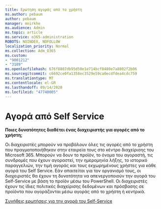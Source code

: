 ```yaml
---
title: Ερώτηση αγοράς από το χρήστη
ms.author: pebaum
author: pebaum
manager: mnirkhe
ms.audience: Admin
ms.topic: article
ms.service: o365-administration
ROBOTS: NOINDEX, NOFOLLOW
localization_priority: Normal
ms.collection: Adm_O365
ms.custom:
- "9001212"
- "3189"
ms.openlocfilehash: 676f8807db95d50e1e714bcf0480e7a8802f2b06
ms.sourcegitcommit: c6692ce0fa1358ec3529e59ca0ecdfdea4cdc759
ms.translationtype: MT
ms.contentlocale: el-GR
ms.lasthandoff: 09/14/2020
ms.locfileid: "47740005"
---
```

# <a name="self-service-purchase"></a>Αγορά από Self Service

**Ποιες δυνατότητες διαθέτει ένας διαχειριστής για αγορές από το χρήστη;**

Οι διαχειριστές μπορούν να προβάλουν όλες τις αγορές από το χρήστη που πραγματοποιήθηκαν στην εταιρεία τους στο κέντρο διαχείρισης του Microsoft 365. Μπορούν να δουν το προϊόν, το όνομα του αγοραστή, τις συνδρομές που έχουν αγοραστεί, την ημερομηνία λήξης, το ιστορικό παραγγελιών, την τιμή αγοράς και τους εκχωρημένους χρήστες για κάθε αγορά του Self Service.  Εάν απαιτείται για τον οργανισμό τους, οι διαχειριστές θα έχουν τη δυνατότητα να απενεργοποιούν την αγορά του Self-Service με βάση το προϊόν μέσω του PowerShell.  Οι διαχειριστές έχουν τις ίδιες πολιτικές διαχείρισης δεδομένων και πρόσβασης σε προϊόντα που αγοράζονται μέσω αγοράς από το χρήστη ή κεντρικά.

[Συνήθεις ερωτήσεις για την αγορά του Self-Service](https://aka.ms/self-service-purchase-faq)

